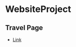 # WebsiteProject

## Travel Page
- [Link](https://github.com/Eilison98/WebsiteProject/tree/main/Travel#travel-website)
